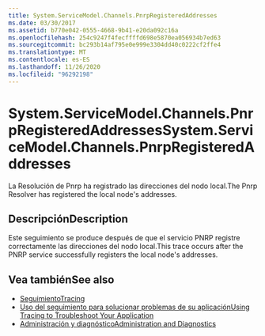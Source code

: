 ```yaml
---
title: System.ServiceModel.Channels.PnrpRegisteredAddresses
ms.date: 03/30/2017
ms.assetid: b770e042-0555-4668-9b41-e20da092c16a
ms.openlocfilehash: 254c9247f4fecffffd698e5870ea056934b7ed63
ms.sourcegitcommit: bc293b14af795e0e999e3304dd40c0222cf2ffe4
ms.translationtype: MT
ms.contentlocale: es-ES
ms.lasthandoff: 11/26/2020
ms.locfileid: "96292198"
---
```

# <a name="systemservicemodelchannelspnrpregisteredaddresses"></a><span data-ttu-id="ff46d-102">System.ServiceModel.Channels.PnrpRegisteredAddresses</span><span class="sxs-lookup"><span data-stu-id="ff46d-102">System.ServiceModel.Channels.PnrpRegisteredAddresses</span></span>

<span data-ttu-id="ff46d-103">La Resolución de Pnrp ha registrado las direcciones del nodo local.</span><span class="sxs-lookup"><span data-stu-id="ff46d-103">The Pnrp Resolver has registered the local node's addresses.</span></span>  
  
## <a name="description"></a><span data-ttu-id="ff46d-104">Descripción</span><span class="sxs-lookup"><span data-stu-id="ff46d-104">Description</span></span>  

 <span data-ttu-id="ff46d-105">Este seguimiento se produce después de que el servicio PNRP registre correctamente las direcciones del nodo local.</span><span class="sxs-lookup"><span data-stu-id="ff46d-105">This trace occurs after the PNRP service successfully registers the local node's addresses.</span></span>  
  
## <a name="see-also"></a><span data-ttu-id="ff46d-106">Vea también</span><span class="sxs-lookup"><span data-stu-id="ff46d-106">See also</span></span>

- [<span data-ttu-id="ff46d-107">Seguimiento</span><span class="sxs-lookup"><span data-stu-id="ff46d-107">Tracing</span></span>](index.md)
- [<span data-ttu-id="ff46d-108">Uso del seguimiento para solucionar problemas de su aplicación</span><span class="sxs-lookup"><span data-stu-id="ff46d-108">Using Tracing to Troubleshoot Your Application</span></span>](using-tracing-to-troubleshoot-your-application.md)
- [<span data-ttu-id="ff46d-109">Administración y diagnóstico</span><span class="sxs-lookup"><span data-stu-id="ff46d-109">Administration and Diagnostics</span></span>](../index.md)
